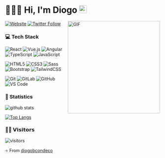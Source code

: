 <h1> 👨🏻‍💻 Hi, I'm Diogo <img src="https://github.com/souvikguria98/souvikguria98/blob/master/Hi.gif" width="25"></h1>
<img align="right" alt="GIF" src="https://camo.githubusercontent.com/7b74c6396b4fe40895b2d3da58b95e97abbd2e15c5ef58be30e954fc1b059da8/68747470733a2f2f692e696d6775722e636f6d2f384d75705a48592e676966" width="300"/>

[![Website](https://img.shields.io/website?label=diogobcondeco.com&style=for-the-badge&url=https%3A%2F%2Fdiogobcondeco.com)](https://diogobcondeco.com)
[![Twitter Follow](https://img.shields.io/twitter/follow/diogobcondeco?color=1DA1F2&logo=twitter&style=for-the-badge)](https://twitter.com/intent/follow?original_referer=https%3A%2F%2Fgithub.com%2Fdiogobcondeco&screen_name=diogobcondeco)

### 💻 Tech Stack
![React](https://img.shields.io/badge/-React-%23282C34?style=flat-square&logo=react)
![Vue.js](https://img.shields.io/badge/-Vue.js-%232c3e50?style=flat-square&logo=Vue.js)
![Angular](https://img.shields.io/badge/-Angular-DD0031?style=flat-square&logo=angular)
![TypeScript](https://img.shields.io/badge/-TypeScript-007ACC?style=flat-square&logo=typescript)
![JavaScript](https://img.shields.io/badge/-JavaScript-%23F7DF1C?style=flat-square&logo=javascript&logoColor=000000&labelColor=%23F7DF1C&color=%23FFCE5A)

![HTML5](https://img.shields.io/badge/-HTML5-%23E44D27?style=flat-square&logo=html5&logoColor=ffffff)
![CSS3](https://img.shields.io/badge/-CSS3-%231572B6?style=flat-square&logo=css3)
![Sass](https://img.shields.io/badge/-Sass-%23CC6699?style=flat-square&logo=sass&logoColor=ffffff)
![Bootstrap](https://img.shields.io/badge/-Bootstrap-563D7C?style=flat-square&logo=bootstrap)
![TailwindCSS](https://img.shields.io/badge/-TailwindCSS-%231572B6?style=flat-square&logo=tailwindcss)

![Git](https://img.shields.io/badge/-Git-%23F05032?style=flat-square&logo=git&logoColor=%23ffffff)
![GitLab](https://img.shields.io/badge/-GitLab-FCA121?style=flat-square&logo=gitlab)
![GitHub](https://img.shields.io/badge/-GitHub-181717?style=flat-square&logo=github)
![VS Code](https://img.shields.io/badge/-VSCode-%23007ACC?style=flat-square&logo=visual-studio-code)

### 🚦 Statistics

![github stats](https://github-readme-stats.vercel.app/api?username=diogobcondeco&include_all_commits=true&count_private=true&show_icons=true)

[![Top Langs](https://github-readme-stats.vercel.app/api/top-langs/?username=diogobcondeco&layout=compact)](https://github.com/diogobcondeco/github-readme-stats)

### 🙋‍♂️ 𝗩𝗶𝘀𝗶𝘁𝗼𝗿𝘀

![visitors](https://visitor-badge.glitch.me/badge?page_id=diogobcondeco.diogobcondeco)

⭐️ From [diogobcondeco][github]

<!--
![Nodejs](https://img.shields.io/badge/-Nodejs-339933?style=flat-square&logo=Node.js&logoColor=white)
![MongoDB](https://img.shields.io/badge/-MongoDB-47A248?style=flat-square&logo=mongodb&logoColor=white)
&text_color=daf7dc&bg_color=151515
<div>
	<h3> 💻 Languages and Tools </h3>
	<p>
		<img src="https://i.giphy.com/media/eNAsjO55tPbgaor7ma/200w.webp" width="50">
		<img src="https://media.giphy.com/media/kH1DBkPNyZPOk0BxrM/giphy.gif" width="100">
		<img src="https://media3.giphy.com/media/ln7z2eWriiQAllfVcn/200w.webp" width="50">
		<img src="https://i.giphy.com/media/IdyAQJVN2kVPNUrojM/200.webp" width="50">
		<img src="https://media3.giphy.com/media/kdFc8fubgS31b8DsVu/giphy.webp" width="50">
		<img src="https://i.giphy.com/media/LMt9638dO8dftAjtco/200.webp" width="50">
		<img src="https://media.giphy.com/media/SsCYf6DRFJrOpP0IoM/giphy.gif" width="70">
	</p>
</div>

-->
[website]: https://diogobcondeco.com/
[github]: https://github.com/diogobcondeco/
